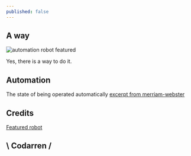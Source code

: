 ```yaml
---
published: false
---
```

## A way
![automation robot featured](https://github.com/codarrenvelvindron/codarrenvelvindron.github.io/raw/master/images/automation_robot.png)

Yes, there is a way to do it.

## Automation
The state of being operated automatically [excerpt from merriam-webster](https://www.merriam-webster.com/dictionary/automation)

## Credits
[Featured robot](https://www.supplychain247.com/article/how_robots_change_the_world_and_what_automation_really_means/Robotics)

## \ Codarren /